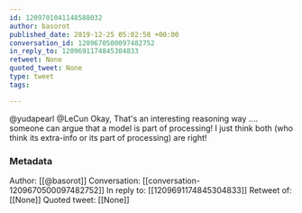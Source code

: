 ```yaml
---
id: 1209701041148588032
author: basorot
published_date: 2019-12-25 05:02:58 +00:00
conversation_id: 1209670500097482752
in_reply_to: 1209691174845304833
retweet: None
quoted_tweet: None
type: tweet
tags:

---
```


@yudapearl @LeCun Okay, That's an interesting reasoning way .... someone can argue that a model is part of processing! 
I just think both (who think its extra-info or its part of processing) are right!

### Metadata

Author: [[@basorot]]
Conversation: [[conversation-1209670500097482752]]
In reply to: [[1209691174845304833]]
Retweet of: [[None]]
Quoted tweet: [[None]]
